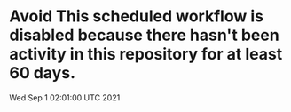 # Avoid This scheduled workflow is disabled because there hasn't been activity in this repository for at least 60 days.
Wed Sep  1 02:01:00 UTC 2021
